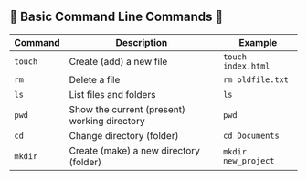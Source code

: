 
## 🧭 Basic Command Line Commands 🧭

| Command | Description                                  | Example             |
| ------- | -------------------------------------------- | ------------------- |
| `touch` | Create (add) a new file                      | `touch index.html`  |
| `rm`    | Delete a file                                | `rm oldfile.txt`    |
| `ls`    | List files and folders                       | `ls`                |
| `pwd`   | Show the current (present) working directory | `pwd`               |
| `cd`    | Change directory (folder)                    | `cd Documents`      |
| `mkdir` | Create (make) a new directory (folder)       | `mkdir new_project` |


